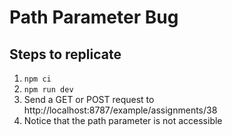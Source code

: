 # Path Parameter Bug

## Steps to replicate
1. `npm ci`
2. `npm run dev`
3. Send a GET or POST request to http://localhost:8787/example/assignments/38
4. Notice that the path parameter is not accessible